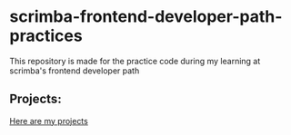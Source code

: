 # scrimba-frontend-developer-path-practices
This repository is made for the practice code during my learning at scrimba's frontend developer path

## Projects:
<a href="https://github.com/zeeshanchana95/scrimba-frontend-developer-path-practices/tree/main/Web%20Projects">Here are my projects</a>
